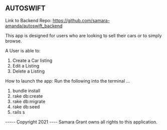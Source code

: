 AUTOSWIFT 
----------------------------------------
Link to Backend Repo: https://github.com/samara-amanda/autoswift_backend


This app is designed for users who are looking to sell their cars or to simply browse.

A User is able to:
1. Create a Car listing
2. Edit a Listing
3. Delete a Listing


How to launch the app:
Run the following into the terminal ...
1. bundle install
2. rake db:create
3. rake db:migrate
4. rake db:seed
4. rails s

----- Copyright 2021 ----
Samara Grant owns all rights to this application.

